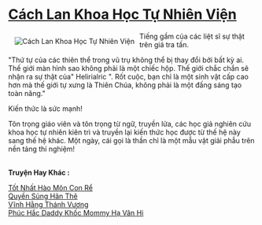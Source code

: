<a href="https://truyentiki.com/cach-lan-khoa-hoc-tu-nhien-vien.31530/" title="Cách Lan Khoa Học Tự Nhiên Viện"><h1>Cách Lan Khoa Học Tự Nhiên Viện</h1></a><div style="display:table"><img align="right" style="float: left; padding: 10px;" src="https://truyentiki.com/a/img/str/src/31530.jpg" alt="Cách Lan Khoa Học Tự Nhiên Viện">Tiếng gầm của các liệt sĩ sự thật trên giá tra tấn. <p></p> "Thứ tự của các thiên thể trong vũ trụ không thể bị thay đổi bởi bất kỳ ai. Thế giới màn hình sao không phải là một chiếc hộp. Thế giới chắc chắn sẽ nhận ra sự thật của" Helirialric ". Rốt cuộc, bạn chỉ là một sinh vật cấp cao hơn mà thế giới tự xưng là Thiên Chúa, không phải là một đấng sáng tạo toàn năng." <p></p> Kiến thức là sức mạnh! <p></p> Tôn trọng giáo viên và tôn trọng từ ngữ, truyền lửa, các học giả nghiên cứu khoa học tự nhiên kiên trì và truyền lại kiến ​​thức học được từ thế hệ này sang thế hệ khác. Một ngày, cái gọi là thần chỉ là một mẫu vật giải phẫu trên nền tảng thí nghiệm!</div><p><br><b>Truyện Hay Khác :</b></p><a href="https://truyentiki.com/tot-nhat-hao-mon-con-re.31529/" alt="Tốt Nhất Hào Môn Con Rể">Tốt Nhất Hào Môn Con Rể</a><br/><a href="https://github.com/nownovels/topcv/tree/master/truyenhay/31802/README.md" alt="Quyền Sủng Hãn Thê">Quyền Sủng Hãn Thê</a><br/><a href="https://github.com/nownovels/top500/tree/master/truyenhay/33706/" alt="Vĩnh Hằng Thánh Vương">Vĩnh Hằng Thánh Vương</a><br/><a href="https://github.com/nownovels/topcv/tree/master/truyenhay/31990/README.md" alt="Phúc Hắc Daddy Khốc Mommy Hạ Vân Hi">Phúc Hắc Daddy Khốc Mommy Hạ Vân Hi</a><br/>